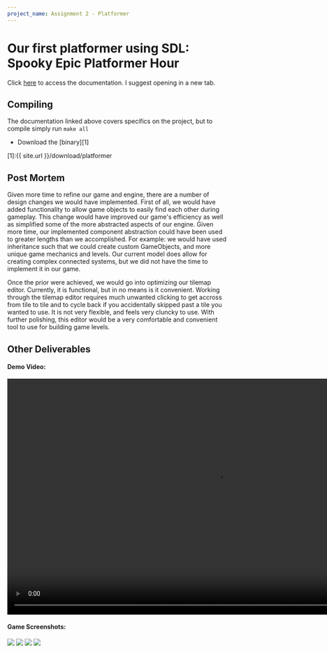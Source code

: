 ```yaml
---
project_name: Assignment 2 - Platformer
---
```


# Our first platformer using SDL: Spooky Epic Platformer Hour

Click [here](/game-engines-docs/Assignment2_Docs/index.html) to access the documentation. I suggest opening in a new tab.

## Compiling

The documentation linked above covers specifics on the project, but to compile simply run `make all`

 - Download the [binary][1]

[1]:{{ site.url }}/download/platformer

## Post Mortem

Given more time to refine our game and engine, there are a number of design changes we would have implemented. First of all, we would have added functionality to allow game objects to easily find each other during gameplay. This change would have improved our game's efficiency as well as simplified some of the more abstracted aspects of our engine. Given more time, our implemented component abstraction could have been used to greater lengths than we accomplished.  For example: we would have used inheritance such that we could create custom GameObjects, and more unique game mechanics and levels. Our current model does allow for creating complex connected systems, but we did not have the time to implement it in our game.

Once the prior were achieved, we would go into optimizing our tilemap editor. Currently, it is functional, but in no means is it convenient. Working through the tilemap editor requires much unwanted clicking to get accross from tile to tile and to cycle back if you accidentally skipped past a tile you wanted to use. It is not very flexible, and feels very cluncky to use. With further polishing, this editor would be a very comfortable and convenient tool to use for building game levels.


## Other Deliverables

#### Demo Video:

<video width="960" height="540" controls>
  <source src="/assets/vid/platformer_demo.mov" type="video/mp4">
Your browser does not support the video tag.
</video>

#### Game Screenshots:

<img src="/assets/images/platformer/play.png">
<img src="/assets/images/platformer/freeze.png">
<img src="/assets/images/platformer/loss.png">
<img src="/assets/images/platformer/victory.png">

